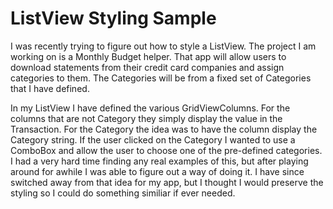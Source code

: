 ﻿# ListView Styling Sample
I was recently trying to figure out how to style a ListView. The project I am working on is a Monthly Budget helper.
That app will allow users to download statements from their credit card companies and assign categories to them. The
Categories will be from a fixed set of Categories that I have defined.

In my ListView I have defined the various GridViewColumns. For the columns that are not Category they simply display
the value in the Transaction. For the Category the idea was to have the column display the Category string. If the user
clicked on the Category I wanted to use a ComboBox and allow the user to choose one of the pre-defined categories. I
had a very hard time finding any real examples of this, but after playing around for awhile I was able to figure out
a way of doing it. I have since switched away from that idea for my app, but I thought I would preserve the styling so
I could do something similiar if ever needed.
